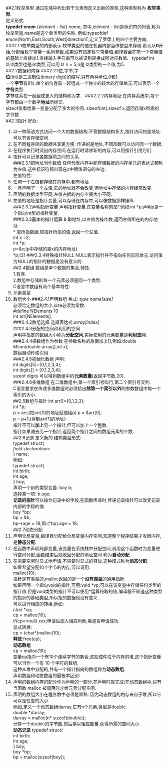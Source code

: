 ##2.1枚举类型
通过在域中列出若干元素而定义出新的类型,这种类型称为 **枚举类型**.  
定义形式:  
**typedef enum** {_element_ - _list_} _name_;
其中,element - list是标识符的列表,称为枚举常量.name是这个新类型的名称.
例如:typeofdef enum{North,East,South,West}directionT;定义了罗盘上的四个主要方向.  
###2.1.1枚举类型的内部表示
枚举类型的值在机器内部当作整型来存储.默认从**0**开始,分配给枚举常量一系列整数.如果没有指定枚举常量值,编译器会在前一个常量值的基础上直接加1.直接输入字符串可以被识别转换成所对应数值.  
typedef int lz;lz类型也是int类型,可以用 lz n = 5;n是 lz类型的一个值,为5.  
##2.2数据和内存
###2.2.1位,字节,字  
**位**(bit)是二进制位(binary digit)的缩写.只有两种单位,0和1.  
一个**字节**有8位.单个的位连载一起组成一个独立的较大的存储单元.可以表示一个**字符**类型.  
**字节**联系在一起组成更大的结构称为**字**.  
###2.2.2内存地址
在内存系统中,每个字节都由一个数字**地址**所标识.  
sizeof查看给某一变量分配了多大的空间. sizeof(int);sizeof x;返回存储x所需的字节数  
##2.3指针
好处:  
1. 以一种简洁方式访问一个大的数据结构.不管数据结构多大,指针访问的是地址.可以节省存储空间.  
2. 在不同程序间的数据共享更方便. 传递的是地址,不同函数可以访问同一个数据.  
3. 在程序执行时流出内存空间.在运行时请求新的内存,可以用指针引用它们.  
4. 指针可以记录各数据项之间的关系.  
###2.3.1把地址当作数值
任何代表内存中能存储数据的内存单元的表达式都称为左值.这些标识符都出现在c中赋值语句的左边.  
左值特性:  
1. 任何一个左值都存储在内存中,都有地址.  
2. 一旦声明了一个左值,它的地址就不会改变,但地址中存储的内容经常改变.  
3. 声明的数据类型不同,左值占据的内存空间大小不同.  
4. 左值的地址是指针变量,可以存储在内存中,可以像数据那样操纵.  
###2.3.2声明指针变量
声明指针变量,在变量名称前加\*.例如:int \*p;声明p是一个指向int型的指针变量.  
###2.3.3基本的指针运算
\& 取地址,以左值为操作数,返回左值所在的内存地址.  
\* 取所指数据,取指针所指的值.返回一个左值.  
int x =2;  
int \*p;  
p=\&x;(p中存储的是x的内存地址)  
\*p;(2)
###2.3.4特殊指针NULL
NULL表示指针并不指向任何实际单元.访问值为NULL的指针的数据是没有意义的.  
##2.4数组
数组是单个数据的集合,特性:  
1.有序.  
2.数组中存储的每一个元素必须是同一个类型.  
C语言中数组有两个基本特性:  
1. 元素类型  
2. 数组大小
###2.4.1声明数组
格式: _type name[size]_  
必须给定数组的大小,size必须为常数.  
\#define NElements 10  
int arr[NElements];  
###2.4.2数组选择
选择表达式:_array[index]_  
###2.4.3分配的空间和利用的空间  
声明中指定的数组大小称为**分配空间**,实际使用的元素数量是**利用空间**.  
###2.4.4把数组作为参数
在参数名称的后面加上[],例如:double Mean(double array[],int x);  
数组自动传递引用.  
###2.4.5初始化数组
声明:  
int digits[5]={0,1,2,3,4};  
int digits[] = {0,1,2,3,4};  
sizeof digits 可以得到数组中的**元素数量**(返回字节数,20).  
###2.4.6多维数组
在二维数组中,第一个索引号叫行,第二个索引号交列.  
C语言要求在传递多维数组时必须给出**除第一个索引以外**的参数数组中每一个索引的大小.  
##2.5数组与指针
int arr[]={0,1,2,3};  
int \*p;  
p = arr;(把arr[0]的地址赋值给p)
p = &arr[0];  
p = p+1;(得到arr[1]的地址)  
指针不可以**加上**另一个指针,但可以加上一个整数.  
指针如果减去另一个指针,返回两个指针之间的数组元素的个数.  
##2.6记录
定义新的 结构类型形式:  
typedef struct{  
_field-declarations_  
} name;  
例如:  
typedef struct{  
  int birth;  
  int age;  
} boy;  
声明一个新的类型变量: boy b;  
选择某一项: b.age;  
**记录的指针**可以操作记录中的字段,在函数传递时,传递记录指针可以改变记录内部的字段的值.  
boy \*bp;  
bp = &b;  
bp->age = 18;即:(\*bp).age = 18;  
##2.7动态分配
1. 声明全局变量,编译器分配给全局变量内存空间,知道整个程序结束才收回内存,是**静态分配**.  
2. 在函数中声明局部变量,该变量在系统栈中分配空间,调用这个函数时为变量进行空间分配,函数结束后就收回分配的地址空间.称为**自动分配**.  
3. 在需要空间时显式地申请,不需要时显式的释放.这种模式称为**动态分配**.  
如果希望分配10个字节的内存,可以调用:  
malloc(10);  
指针是有类型的,malloc返回的是一个**没有类型**的通用指针.  
如果声明一个指向void的指针,可用:void \*vp;可以在该变量中存储任何类型的指针值.但是void类型的指针不可以使用\*运算符取的值,编译器不知道这种类型的指针的基础类型,所以指的数据也没有意义.  
可以进行相应的转换,例如:  
char \*cp;  
cp = malloc(10);  
if(cp==null) xxx;申请后加入相应判断,看是否申请成功.  
显式转换:  
cp = (char\*)malloc(10);  
**释放**:free(cp);  
**动态数组**  
cp = malloc(10);  
变量cp指向一个有10个连续字节的集合,这些控件位于内存的堆,这个指针变量可以当作一个有 10 个字符的数组.  
这种从堆中分配的,并有一个指针指向的数组称为**动态数组**.  
声明数组和动态数组的最根本区别:  
1. 声明的数组内存的配分作为声明的一部分,在声明时就完成;在动态数组中,只有当函数 malloc 被调用时才给元素分配空间.  
2. 声明的数组大小在程序数中必须是常熟. 因为动态数组的内存来自于堆,所以它可以是任意的大小.  
例如,定义一个动态数组darray,它有n个元素,类型是double.  
 double \*darray;  
 darray = malloc(n\* sizeof(double));  
 计算一个double的字节数,然后乘以相应数量,获得所需的空间大小.  
**动态记录**
 typedef struct{  
  int birth;  
  int age;  
} boy;  
boy \*bp;  
bp = malloc(sizeof(boy));  






